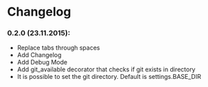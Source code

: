 # Changelog

### 0.2.0 (23.11.2015):
- Replace tabs through spaces
- Add Changelog
- Add Debug Mode
- Add git_available decorator that checks if git exists in directory
- It is possible to set the git directory. Default is settings.BASE_DIR

